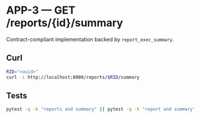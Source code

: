 # APP-3 — GET /reports/{id}/summary

Contract-compliant implementation backed by `report_exec_summary`.

## Curl

```bash
RID="<uuid>"
curl -i http://localhost:8000/reports/$RID/summary
```

## Tests

```bash
pytest -q -k "reports and summary" || pytest -q -k "report and summary"
```

